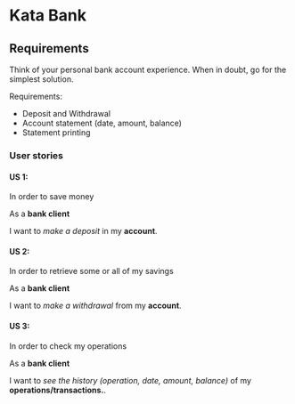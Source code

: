 # Kata Bank

## Requirements

Think of your personal bank account experience. When in doubt, go for the simplest solution.

Requirements:

- Deposit and Withdrawal
- Account statement (date, amount, balance)
- Statement printing

### User stories

#### US 1:
In order to save money

As a __bank client__

I want to _make a deposit_ in my __account__.

#### US 2:
In order to retrieve some or all of my savings

As a __bank client__

I want to _make a withdrawal_ from my __account__.

#### US 3:
In order to check my operations 

As a __bank client__

I want to _see the history (operation, date, amount, balance)_ of my __operations/transactions.__.

